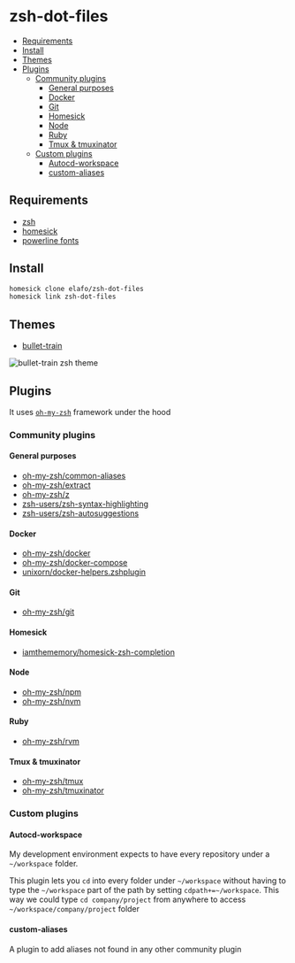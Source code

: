 # zsh-dot-files

<!-- toc -->

- [Requirements](#requirements)
- [Install](#install)
- [Themes](#themes)
- [Plugins](#plugins)
  * [Community plugins](#community-plugins)
    + [General purposes](#general-purposes)
    + [Docker](#docker)
    + [Git](#git)
    + [Homesick](#homesick)
    + [Node](#node)
    + [Ruby](#ruby)
    + [Tmux & tmuxinator](#tmux--tmuxinator)
  * [Custom plugins](#custom-plugins)
    + [Autocd-workspace](#autocd-workspace)
    + [custom-aliases](#custom-aliases)

<!-- tocstop -->

## Requirements
- [zsh](https://github.com/robbyrussell/oh-my-zsh/wiki/Installing-ZSH)
- [homesick](https://github.com/technicalpickles/homesick/)
- [powerline fonts](https://github.com/powerline/fonts)

## Install
```zsh
homesick clone elafo/zsh-dot-files
homesick link zsh-dot-files
```
## Themes

- [bullet-train](https://github.com/caiogondim/bullet-train-oh-my-zsh-theme)

![bullet-train zsh theme](https://camo.githubusercontent.com/c5b0c78df1c3ca27bb2c5577114a92018bbdbee0/687474703a2f2f7261772e6769746875622e636f6d2f6361696f676f6e64696d2f62756c6c65742d747261696e2d6f682d6d792d7a73682d7468656d652f6d61737465722f696d672f707265766965772e676966 "bullet train theme")
## Plugins

It uses [`oh-my-zsh`](http://ohmyz.sh/) framework under the hood

### Community plugins

#### General purposes
- [oh-my-zsh/common-aliases](https://github.com/robbyrussell/oh-my-zsh/tree/master/plugins/common-aliases)
- [oh-my-zsh/extract](https://github.com/robbyrussell/oh-my-zsh/tree/master/plugins/extract)
- [oh-my-zsh/z](https://github.com/robbyrussell/oh-my-zsh/tree/master/plugins/z)
- [zsh-users/zsh-syntax-highlighting](https://github.com/zsh-users/zsh-syntax-highlighting)
- [zsh-users/zsh-autosuggestions](https://github.com/zsh-users/zsh-autosuggestions)

#### Docker
- [oh-my-zsh/docker](https://github.com/robbyrussell/oh-my-zsh/tree/master/plugins/docker)
- [oh-my-zsh/docker-compose](https://github.com/robbyrussell/oh-my-zsh/tree/master/plugins/docker-compose)
- [unixorn/docker-helpers.zshplugin](https://github.com/unixorn/docker-helpers.zshplugin)

#### Git
- [oh-my-zsh/git](https://github.com/robbyrussell/oh-my-zsh/tree/master/plugins/git)

#### Homesick
- [iamthememory/homesick-zsh-completion](https://github.com/iamthememory/homesick-zsh-completion)

#### Node
- [oh-my-zsh/npm](https://github.com/robbyrussell/oh-my-zsh/tree/master/plugins/npm)
- [oh-my-zsh/nvm](https://github.com/robbyrussell/oh-my-zsh/tree/master/plugins/nvm)

#### Ruby
- [oh-my-zsh/rvm](https://github.com/robbyrussell/oh-my-zsh/tree/master/plugins/rvm)

#### Tmux & tmuxinator
- [oh-my-zsh/tmux](https://github.com/robbyrussell/oh-my-zsh/tree/master/plugins/tmux)
- [oh-my-zsh/tmuxinator](https://github.com/robbyrussell/oh-my-zsh/tree/master/plugins/tmuxinator)

### Custom plugins
#### Autocd-workspace
My development environment expects to have every repository under a `~/workspace` folder.

This plugin lets you `cd` into every folder under `~/workspace` without having to type the `~/workspace` part of the path by setting `cdpath+=~/workspace`. This way we could type `cd company/project` from anywhere to access `~/workspace/company/project` folder

#### custom-aliases
A plugin to add aliases not found in any other community plugin

